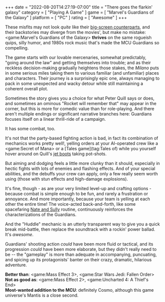 +++
date = "2022-08-20T14:27:19-07:00"
title = "There goes the flarkin' galaxy"
category = [ "Playing A Game" ]
game = [ "Marvel's Guardians of the Galaxy" ]
platform = [ "PC" ]
rating = [ "Awesome" ]
+++

These misfits may not look <i>quite</i> like their <a href="https://www.imdb.com/title/tt2015381/">big-screen counterparts</a>, and their backstories may diverge from the movies', but make no mistake: <game:Marvel's Guardians of the Galaxy> <b>thrives</b> on the same rogueish quips, silly humor, and 1980s rock music that's made the MCU Guardians so compelling.

The game starts with our lovable mercenaries, somewhat predictably, "going around the law" and getting themselves into trouble; and as their reckless decision-making gradually heightens those stakes, the <i>Milano</i> puts in some serious miles taking them to various familiar (and unfamiliar) places and characters.  Their journey is a surprisingly epic one, always managing to pack in some unexpected and wacky detour while still maintaining a coherent overall plot.

Sometimes the story gives you a choice for what Peter Quill says or does, and sometimes an ominous "Rocket will remember that" may appear in the corner, but this is more for comedic value than for role-playing.  And there aren't multiple endings or significant narrative branches here: Guardians focuses itself on a linear thrill-ride of a campaign.

It has some combat, too.

It's not that the party-based fighting action is bad, in fact its combination of mechanics works pretty well!, yelling orders at your AI-operated crew like a <game:Secret of Mana> or a [Tales game](tag:Tales of) while you yourself hover around on Quill's <a href="https://marvelcinematicuniverse.fandom.com/wiki/Jet_Boot_Attachments">jet boots</a> taking pot-shots.

But aiming and dodging feels a little more clunky than it should, especially in hectic fights with lots of enemies and flashing effects.  And of your special abilities, and the debuffs your crew can apply, only a few really seem worth using (those with stun effects and high-damage explosions).

It's fine, though - as are your very limited level-up and crafting options - because combat is simple enough to be fun, and rarely a frustration or annoyance.  And more importantly, because your team is yelling at each other the entire time!  The voice-acted back-and-forth, like some spacefaring [Nate and Sully](tag:Uncharted) routine, continuously reinforces the characterizations of the Guardians.

And the "Huddle" mechanic is an utterly transparent way to give you a quick break mid-battle, then replace the soundtrack with a rockin' power ballad.  It's <i>awesome</i>.

Guardians' shooting action <i>could</i> have been more fluid or tactical, and its progression <i>could</i> have been more elaborate, but they didn't really need to be -- the "gameplay" is more than adequate in accompanying, puncuating, and spicing up its protagonists' banter on their crazy, dramatic, hilarious adventure.

<b>Better than</b>: <game:Mass Effect 3>, <game:Star Wars Jedi: Fallen Order>  
<b>Not as good as</b>: <game:Mass Effect 2>, <game:Uncharted 4: A Thief's End>  
<b>Most-wanted addition to the MCU</b>: definitely Cosmo, although this game universe's Mantis is a close second.
